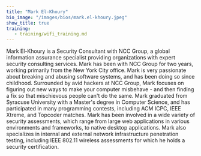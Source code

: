 ```yaml
---
title: "Mark El-Khoury"
bio_image: "/images/bios/mark.el-khoury.jpeg"
show_title: true
training:
   - training/wifi_training.md
---
```

Mark El-Khoury is a Security Consultant with NCC Group, a global information assurance specialist providing organizations with expert security consulting services. Mark has been with NCC Group for two years, working primarily from the New York City office. Mark is very passionate about breaking and abusing software systems, and has been doing so since childhood. Surrounded by avid hackers at NCC Group, Mark focuses on figuring out new ways to make your computer misbehave - and then finding a fix so that mischievous people can't do the same. Mark graduated from Syracuse University with a Master's degree in Computer Science, and has participated in many programming contests, including ACM ICPC, IEEE Xtreme, and Topcoder matches. Mark has been involved in a wide variety of security assessments, which range from large web applications in various environments and frameworks, to native desktop applications. Mark also specializes in internal and external network infrastructure penetration testing, including IEEE 802.11 wireless assessments for which he holds a security certification.